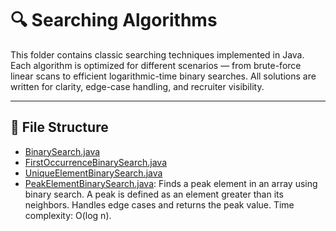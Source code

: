 # 🔍 Searching Algorithms

This folder contains classic searching techniques implemented in Java. Each algorithm is optimized for different scenarios — from brute-force linear scans to efficient logarithmic-time binary searches. All solutions are written for clarity, edge-case handling, and recruiter visibility.

---

## 📁 File Structure
- [BinarySearch.java](https://github.com/Ezhil005/DSA-Solutions/blob/master/SearchingAlgorithms/BinarySearch.java)
- [FirstOccurrenceBinarySearch.java](https://github.com/Ezhil005/DSA-Solutions/blob/master/SearchingAlgorithms/FirstOccurrenceBinarySearch.java)
- [UniqueElementBinarySearch.java](https://github.com/Ezhil005/DSA-Solutions/blob/master/SearchingAlgorithms/UniqueElementBinarySearch.java)
- [PeakElementBinarySearch.java](https://github.com/Ezhil005/DSA-Solutions/blob/master/SearchingAlgorithms/PeakElementBinarySearch.java): Finds a peak element in an array using binary search. A peak is defined as an element greater than its neighbors. Handles edge cases and returns the peak value. Time complexity: O(log n).

